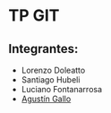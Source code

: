 # TP GIT

## Integrantes:

- Lorenzo Doleatto
- Santiago Hubeli
- Luciano Fontanarrosa
- [Agustín Gallo](aguga.md)
